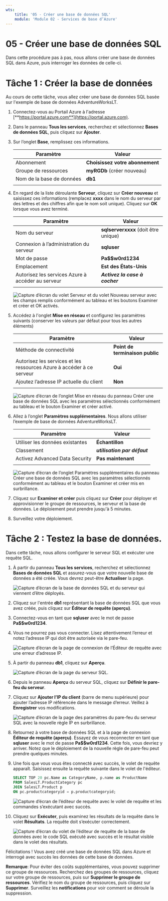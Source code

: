```yaml
---
wts:
    title: '05 - Créer une base de données SQL'
    module: 'Module 02 - Services de base d’Azure'
---
```


# 05 - Créer une base de données SQL

Dans cette procédure pas à pas, nous allons créer une base de données SQL dans Azure, puis interroger les données de celle-ci.

# Tâche 1 : Créer la base de données

Au cours de cette tâche, vous allez créer une base de données SQL basée sur l'exemple de base de données AdventureWorksLT. 

1. Connectez-vous au Portail Azure à l'adresse [**https://portal.azure.com**](https://portal.azure.com).

2. Dans le panneau **Tous les services**, recherchez et sélectionnez **Bases de données SQL**, puis cliquez sur **Ajouter**. 

3. Sur l’onglet **Base**, remplissez ces informations.  

    | Paramètre | Valeur | 
    | --- | --- |
    | Abonnement | **Choisissez votre abonnement** |
    | Groupe de ressources | **myRGDb** (créer nouveau) |
    | Nom de la base de données| **db1** | 
    | | |

3. En regard de la liste déroulante **Serveur**, cliquez sur **Créer nouveau** et saisissez ces informations (remplacez **xxxx** dans le nom du serveur par des lettres et des chiffres afin que le nom soit unique). Cliquez sur **OK** lorsque vous avez terminé.

    | Paramètre | Valeur | 
    | --- | --- |
    | Nom du serveur | **sqlserverxxxx** (doit être unique) | 
    | Connexion à l’administration du serveur | **sqluser** |
    | Mot de passe | **Pa$$w0rd1234** |
    | Emplacement | **Est des États-Unis** |
    | Autorisez les services Azure à accéder au serveur| ***Activez la case à cocher*** |
    | | |

   ![Capture d’écran du volet Serveur et du volet Nouveau serveur avec les champs remplis conformément au tableau et les boutons Examiner et créer et OK activés.](../images/0501.png)

4. Accédez à l'onglet **Mise en réseau** et configurez les paramètres suivants (conserver les valeurs par défaut pour tous les autres éléments) 

    | Paramètre | Valeur | 
    | --- | --- |
    | Méthode de connectivité | **Point de terminaison public** |    
    | Autorisez les services et les ressources Azure à accéder à ce serveur | **Oui** |
    | Ajoutez l’adresse IP actuelle du client | **Non** |
    | | |
    
   ![Capture d’écran de l’onglet Mise en réseau du panneau Créer une base de données SQL avec les paramètres sélectionnés conformément au tableau et le bouton Examiner et créer activé.](../images/0501b.png)

5. Allez à l’onglet **Paramètres supplémentaires**. Nous allons utiliser l’exemple de base de données AdventureWorksLT.

    | Paramètre | Valeur | 
    | --- | --- |
    | Utiliser les données existantes | **Échantillon** |
    | Classement | ***utilisation par défaut*** |
    | Activez Advanced Data Security | **Pas maintenant** |
    | | |

    ![Capture d’écran de l’onglet Paramètres supplémentaires du panneau Créer une base de données SQL avec les paramètres sélectionnés conformément au tableau et le bouton Examiner et créer mis en surbrillance.](../images/0501c.png)

6. Cliquez sur **Examiner et créer** puis cliquez sur **Créer** pour déployer et approvisionner le groupe de ressources, le serveur et la base de données. Le déploiement peut prendre jusqu'à 5 minutes.

7. Surveillez votre déploiement. 

# Tâche 2 : Testez la base de données.

Dans cette tâche, nous allons configurer le serveur SQL et exécuter une requête SQL. 

1. À partir du panneau **Tous les services**, recherchez et sélectionnez **Bases de données SQL** et assurez-vous que votre nouvelle base de données a été créée. Vous devrez peut-être **Actualiser** la page.

    ![Capture d’écran de la base de données SQL et du serveur qui viennent d’être déployés.](../images/0502.png)

2. Cliquez sur l'entrée **db1** représentant la base de données SQL que vous avez créée, puis cliquez sur **Éditeur de requête (aperçu)**.

3. Connectez-vous en tant que **sqluser** avec le mot de passe **Pa$$w0rd1234**.

4. Vous ne pourrez pas vous connecter. Lisez attentivement l’erreur et notez l’adresse IP qui doit être autorisée via le pare-feu. 

    ![Capture d’écran de la page de connexion de l’Éditeur de requête avec une erreur d’adresse IP.](../images/0503.png)

5. À partir du panneau **db1**, cliquez sur **Aperçu**. 

    ![Capture d’écran de la page du serveur SQL.](../images/0504.png)

6. Depuis le panneau **Aperçu** du serveur SQL, cliquez sur **Définir le pare-feu du serveur**.

7. Cliquez sur **Ajouter l’IP du client** (barre de menu supérieure) pour ajouter l’adresse IP référencée dans le message d’erreur. Veillez à **Enregistrer** vos modifications. 

    ![Capture d’écran de la page des paramètres du pare-feu du serveur SQL avec la nouvelle règle IP en surbrillance.](../images/0506.png)

8. Retournez à votre base de données SQL et à la page de connexion **Éditeur de requête (aperçu)**. Essayez de vous reconnecter en tant que **sqluser** avec le mot de passe **Pa$$w0rd1234**. Cette fois, vous devriez y arriver. Notez que le déploiement de la nouvelle règle de pare-feu peut prendre quelques minutes. 

9. Une fois que vous vous êtes connecté avec succès, le volet de requête apparaît. Saisissez ensuite la requête suivante dans le volet de l'éditeur.

    ```SQL
    SELECT TOP 20 pc.Name as CategoryName, p.name as ProductName
    FROM SalesLT.ProductCategory pc
    JOIN SalesLT.Product p
    ON pc.productcategoryid = p.productcategoryid;
    ```

    ![Capture d’écran de l’éditeur de requête avec le volet de requête et les commandes s’exécutant avec succès.](../images/0507.png)

10. Cliquez sur **Exécuter**, puis examinez les résultats de la requête dans le volet **Résultats**. La requête doit s’exécuter correctement.

    ![Capture d’écran du volet de l’éditeur de requête de la base de données avec le code SQL exécuté avec succès et le résultat visible dans le volet des résultats.](../images/0508.png)

Félicitations ! Vous avez créé une base de données SQL dans Azure et interrogé avec succès les données de cette base de données.

**Remarque**: Pour éviter des coûts supplémentaires, vous pouvez supprimer ce groupe de ressources. Recherchez des groupes de ressources, cliquez sur votre groupe de ressources, puis sur **Supprimer le groupe de ressources**. Vérifiez le nom du groupe de ressources, puis cliquez sur **Supprimer**. Surveillez les **notifications** pour voir comment se déroule la suppression.
